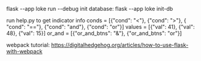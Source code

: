 flask --app loke run --debug
init database:
flask --app loke init-db

run help.py to get indicator info
conds = [{"cond": "<"}, {"cond": ">"}, {
"cond": "=="}, {"cond": "and"}, {"cond": "or"}]
values = [{"val": 41}, {"val": 48}, {"val": 15}]
or_and = [{"or_and_btns": "&"}, {"or_and_btns": "or"}]

webpack tutorial:
https://digitalhedgehog.org/articles/how-to-use-flask-with-webpack
